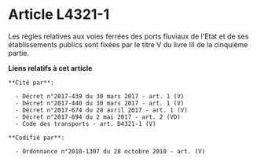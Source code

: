 # Article L4321-1

Les règles relatives aux voies ferrées des ports fluviaux de l'Etat et de ses établissements publics sont fixées par le titre
V du livre III de la cinquième partie.

**Liens relatifs à cet article**

	**Cité par**:

	  - Décret n°2017-439 du 30 mars 2017 - art. 1 (V)
	  - Décret n°2017-440 du 30 mars 2017 - art. 1 (V)
	  - Décret n°2017-674 du 28 avril 2017 - art. 1 (V)
	  - Décret n°2017-694 du 2 mai 2017 - art. 2 (VD)
	  - Code des transports - art. D4321-1 (V)

	**Codifié par**:

	  - Ordonnance n°2010-1307 du 28 octobre 2010 - art. (V)
